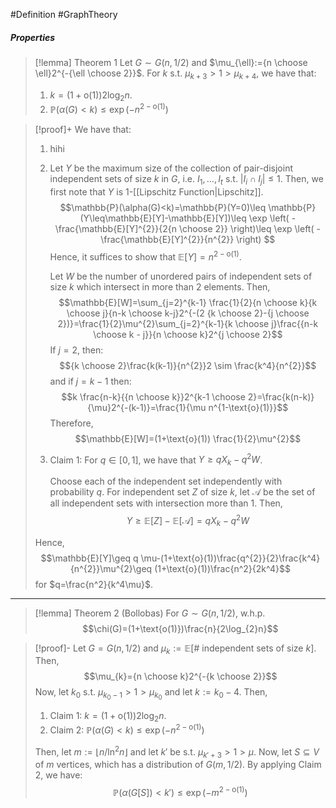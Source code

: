 #Definition #GraphTheory 

##### Properties

> [!lemma] Theorem 1 
> Let $G\sim G(n , 1/2)$ and $\mu_{\ell}:={n \choose \ell}2^{-{\ell \choose 2}}$. For $k$ s.t. $\mu_{k+3}> 1 > \mu_{k+4}$, we have that:
> 1. $k=(1+\text{o}(1))2\log_{2}n$.
> 2. $\mathbb{P}(\alpha(G)<k)\leq \exp(-n^{2-\text{o}(1)})$

> [!proof]+
> We have that:
> 1. hihi
> 2. Let $Y$ be the maximum size of the collection of pair-disjoint independent sets of size $k$ in $G$, i.e. $I_{1},\dots,I_{t}$ s.t. $\left| I_{i}\cap I_{j} \right|\leq 1$. Then, we first note that $Y$ is $1$-[[Lipschitz Function|Lipschitz]]. 
>     $$\mathbb{P}(\alpha(G)<k)=\mathbb{P}(Y=0)\leq \mathbb{P}(Y\leq\mathbb{E}[Y]-\mathbb{E}[Y])\leq \exp \left( -\frac{\mathbb{E}[Y]^{2}}{2{n \choose 2}} \right)\leq \exp \left( -\frac{\mathbb{E}[Y]^{2}}{n^{2}} \right)  $$Hence, it suffices to show that $\mathbb{E}[Y]=n^{2-\text{o}(1)}$.
>     
>     Let $W$ be the number of unordered pairs of independent sets of size $k$ which intersect in more than $2$ elements. Then, $$\mathbb{E}[W]=\sum_{j=2}^{k-1} \frac{1}{2}{n \choose k}{k \choose j}{n-k \choose k-j}2^{-(2 {k \choose 2}-{j \choose 2})}=\frac{1}{2}\mu^{2}\sum_{j=2}^{k-1}{k \choose j}\frac{{n-k \choose k - j}}{n \choose k}2^{j \choose 2}$$If $j=2$, then: $${k \choose 2}\frac{k(k-1)}{n^{2}}2 \sim \frac{k^4}{n^{2}}$$and if $j=k-1$ then: $$k \frac{n-k}{{n \choose k}}2^{k-1 \choose 2}=\frac{k(n-k)}{\mu}2^{-(k-1)}=\frac{1}{\mu n^{1-\text{o}(1)}}$$Therefore, $$\mathbb{E}[W]=(1+\text{o}(1)) \frac{1}{2}\mu^{2}$$
> 	
> 	1. Claim 1: For $q\in[0,1]$, we have that $Y\geq qX_{k}-q^{2}W$.
> 	   
> 	   Choose each of the independent set independently with probability $q$. For independent set $Z$ of size $k$, let $\mathcal{A}$ be the set of all independent sets with intersection more than 1. Then, $$Y\geq \mathbb{E}[Z]-\mathbb{E}[\mathcal{A}]=q X_{k}-q^{2}W$$
> 	   
> 	Hence, $$\mathbb{E}[Y]\geq q \mu-(1+\text{o}(1))\frac{q^{2}}{2}\frac{k^4}{n^{2}}\mu^{2}\geq (1+\text{o}(1))\frac{n^2}{2k^4}$$for $q=\frac{n^2}{k^4\mu}$.
---
> [!lemma] Theorem 2 (Bollobas)
> For $G\sim G(n , 1/2)$, w.h.p.$$\chi(G)=(1+\text{o(1)})\frac{n}{2\log_{2}n}$$

> [!proof]-
> Let $G=G(n, 1/2)$ and $\mu_{k}:=\mathbb{E}[\#\text{ independent sets of size }k]$. Then, $$\mu_{k}={n \choose k}2^{-{k \choose 2}}$$
> Now, let $k_{0}$ s.t. $\mu_{k_{0}-1}> 1 > \mu_{k_{0}}$ and let $k:=k_{0}-4$. Then, 
> 1. Claim 1: $k=(1+\text{o}(1))2\log_{2}n$.
> 1. Claim 2: $\mathbb{P}(\alpha(G)< k)\leq \exp\left( -n ^{2-\text{o(1)}}\right)$
> 
> Then, let $m:=\left\lfloor n / \ln^2 n\right\rfloor$ and let $k'$ be s.t. $\mu_{k'+3}>1>\mu_{}$. Now, let $S\subseteq  V$ of $m$ vertices, which has a distribution of $G(m, 1/2)$. By applying Claim 2, we have: $$\mathbb{P}(\alpha(G[S])<k')\leq \exp \left( -m^{2-\text{o}(1)} \right) $$
